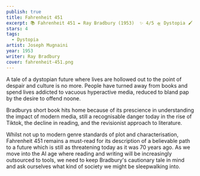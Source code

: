 ```yaml
---
publish: true
title: Fahrenheit 451
excerpt: 📚 Fahrenheit 451 ✒️ Ray Bradbury (1953)  ✨ 4/5 🛸 Dystopia 🖌️ Joseph Mugnaini
stars: 4
tags:
  - Dystopia
artist: Joseph Mugnaini
year: 1953
writer: Ray Bradbury
cover: fahrenheit-451.png
---
```

A tale of a dystopian future where lives are hollowed out to the point of despair and culture is no more. People have turned away from books and spend lives addicted to vacuous hyperactive media, reduced to bland pap by the desire to offend noone.  
  
Bradburys short book hits home because of its prescience in understanding the impact of modern media, still a recognisable danger today in the rise of Tiktok, the decline in reading, and the revisionist approach to literature.  
  
Whilst not up to modern genre standards of plot and characterisation, Fahrenheit 451 remains a must-read for its description of a believable path to a future which is still as threatening today as it was 70 years ago. As we move into the AI age where reading and writing will be increasingly outsourced to tools, we need to keep Bradbury's cautionary tale in mind and ask ourselves what kind of society we might be sleepwalking into.